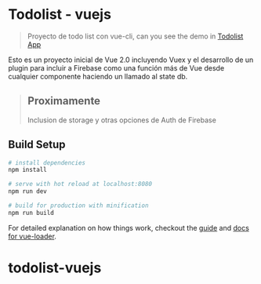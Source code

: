 # Todolist - vuejs

> Proyecto de todo list con vue-cli, can you see the demo in [Todolist App](https://todolist-lab.firebaseapp.com/) 

Esto es un proyecto inicial de Vue 2.0 incluyendo Vuex y el desarrollo de un plugin para incluir a Firebase como una función más de Vue desde cualquier componente haciendo un llamado al state db.

> ## Proximamente
> Inclusion de storage y otras opciones de Auth de Firebase

## Build Setup

``` bash
# install dependencies
npm install

# serve with hot reload at localhost:8080
npm run dev

# build for production with minification
npm run build

```

For detailed explanation on how things work, checkout the [guide](http://vuejs-templates.github.io/webpack/) and [docs for vue-loader](http://vuejs.github.io/vue-loader).
# todolist-vuejs
